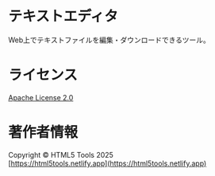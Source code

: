 # テキストエディタ
Web上でテキストファイルを編集・ダウンロードできるツール。
# ライセンス
[Apache License 2.0](LICENSE)  
# 著作者情報
Copyright &copy; HTML5 Tools 2025  
[https://html5tools.netlify.app](https://html5tools.netlify.app)